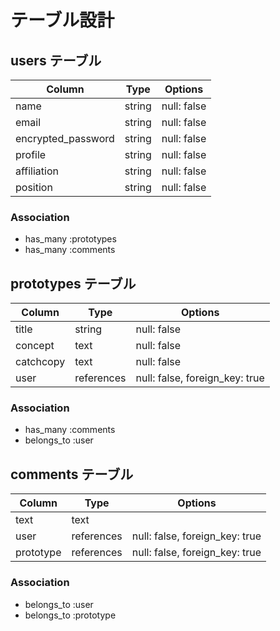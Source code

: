# テーブル設計

## users テーブル

| Column             | Type   | Options     |
| ------------------ | ------ | ----------- |
| name               | string | null: false |
| email              | string | null: false |
| encrypted_password | string | null: false |
| profile            | string | null: false |
| affiliation        | string | null: false |
| position           | string | null: false |

### Association
- has_many :prototypes
- has_many :comments

## prototypes テーブル

| Column    | Type       | Options                        |
| --------  | ---------- | ------------------------------ |
| title     | string     | null: false                    |
| concept   | text       | null: false                    |
| catchcopy | text       | null: false                    |
| user      | references | null: false, foreign_key: true |

### Association
- has_many :comments
- belongs_to :user

## comments テーブル

| Column       | Type       | Options                        |
| ------------ | ---------- | ------------------------------ |
| text         | text       |                                |
| user         | references | null: false, foreign_key: true |
| prototype    | references | null: false, foreign_key: true |

### Association
- belongs_to :user
- belongs_to :prototype